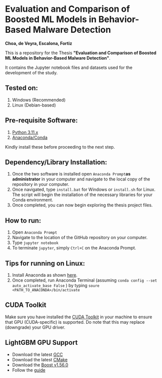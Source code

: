 # Evaluation and Comparison of Boosted ML Models in Behavior-Based Malware Detection
**Choa, de Veyra, Escalona, Fortiz**

This is a repository for the Thesis **"Evaluation and Comparison of Boosted ML Models in Behavior-Based Malware Detection"**.

It contains the Jupyter notebook files and datasets used for the development of the study.

## Tested on:
1. Windows (Recommended)
2. Linux (Debian-based)

## Pre-requisite Software:
1. [Python 3.11.x](https://www.python.org/downloads/release/python-3115/)
2. [Anaconda/Conda](https://www.anaconda.com/download)

Kindly install these before proceeding to the next step.

## Dependency/Library Installation:
1. Once the two software is installed open `Anaconda Prompt`**as administrator** in your computer and navigate to the local copy of the repository in your computer.
2. Once navigated, type `install.bat` for Windows or `install.sh` for Linux. The script will begin the installation of the necessary libraries for your Conda environment.
3. Once completed, you can now begin exploring the thesis project files.

## How to run:
1. Open `Anaconda Prompt`
2. Navigate to the location of the GitHub repository on your computer.
3. Type `jupyter notebook`
4. To terminate `jupyter`, simply `Ctrl+C` on the Anaconda Prompt.

## Tips for running on Linux:
1. Install Anaconda as shown [here](https://docs.anaconda.com/free/anaconda/install/linux/).
2. Once completed, run Anaconda Terminal (assuming `conda config --set auto_activate_base False`
) by typing `soure <PATH_TO_ANACONDA>/bin/activate`

## CUDA Toolkit
Make sure you have installed the [CUDA Toolkit](https://developer.nvidia.com/cuda-downloads) in your machine to ensure that GPU (CUDA-specific) is supported. Do note that this may replace (downgrade) your GPU driver.

## LightGBM GPU Support
- Download the latest [GCC](https://winlibs.com/#download-release)
- Download the latest [CMake](https://cmake.org/download/)
- Download the [Boost v1.56.0 ](https://sourceforge.net/projects/boost/files/boost/1.56.0/)
- Follow the [guide](https://lightgbm.readthedocs.io/en/latest/GPU-Windows.html)